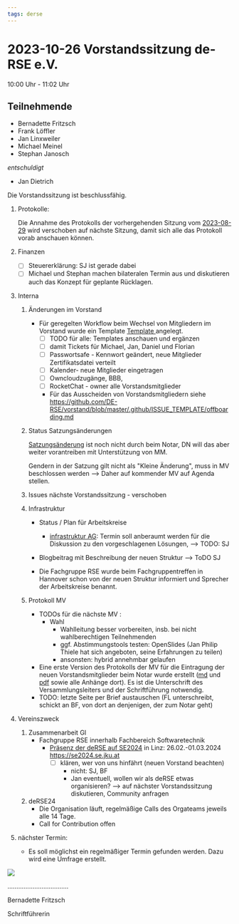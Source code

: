 ```yaml
---
tags: derse
---
```

# 2023-10-26 Vorstandssitzung de-RSE e.V.

10:00 Uhr - 11:02 Uhr

## Teilnehmende

- Bernadette Fritzsch
- Frank Löffler
- Jan Linxweiler
- Michael Meinel
- Stephan Janosch

*entschuldigt*

- Jan Dietrich

Die Vorstandssitzung ist beschlussfähig.

1. Protokolle:
   
    Die Annahme des Protokolls der vorhergehenden Sitzung vom [2023-08-29](https://github.com/DE-RSE/protokolle/blob/master/Vorstandssitzungen/Protokoll-Vorstand-deRSE-2023-08-29.md) wird verschoben auf nächste Sitzung, damit sich alle das Protokoll vorab anschauen können.
    
2. Finanzen 
    - [ ] Steuererklärung: SJ ist gerade dabei
    - [ ] Michael und Stephan machen bilateralen Termin aus und diskutieren auch das Konzept für geplante Rücklagen.
    
3. Interna
    1. Änderungen im Vorstand
        - Für geregelten Workflow beim Wechsel von Mitgliedern im Vorstand wurde ein Template [Template ](https://github.com/DE-RSE/vorstand/tree/master/.github/ISSUE_TEMPLATE) angelegt. 
            - [ ] TODO für alle: Templates anschauen und ergänzen
            - [ ] damit Tickets für Michael, Jan, Daniel und Florian
            - [ ] Passwortsafe - Kennwort geändert, neue Mitglieder Zertifikatsdatei verteilt
            - [ ] Kalender- neue Mitglieder eingetragen
            - [ ] Owncloudzugänge, BBB, 
            - [ ] RocketChat - owner alle Vorstandsmitglieder
            - Für das Ausscheiden von Vorstandsmitgliedern siehe https://github.com/DE-RSE/vorstand/blob/master/.github/ISSUE_TEMPLATE/offboarding.md
    
    2. Status Satzungsänderungen 
    
        [Satzungsänderung](https://github.com/DE-RSE/satzung) ist noch nicht durch beim Notar, DN will das aber weiter vorantreiben mit Unterstützung von MM. 
	
	    Gendern in der Satzung gilt nicht als "Kleine Änderung", muss in MV beschlossen werden --> Daher auf kommender MV auf Agenda stellen. 
	
    3. Issues nächste Vorstandssitzung - verschoben
    
	4. Infrastruktur
	    - Status / Plan für Arbeitskreise
	        - [infrastruktur AG](https://github.com/DE-RSE/projekte/issues/15): Termin soll anberaumt werden für die Diskussion zu den vorgeschlagenen Lösungen, --> TODO: SJ
	
	    - Blogbeitrag mit Beschreibung der neuen Struktur --> ToDO SJ
	    - Die Fachgruppe RSE wurde beim Fachgruppentreffen in Hannover schon von der neuen Struktur informiert und Sprecher der Arbeitskreise benannt.
    
    5. Protokoll MV
        - TODOs für die nächste MV :
            - Wahl
                - Wahlleitung besser vorbereiten, insb. bei nicht wahlberechtigen Teilnehmenden
        		- ggf. Abstimmungstools testen: OpenSlides (Jan Philip Thiele hat sich angeboten, seine Erfahrungen zu teilen)
        	    - ansonsten: hybrid annehmbar gelaufen
        - Eine erste Version des Protokolls der MV für die Eintragung der neuen Vorstandsmitglieder beim Notar wurde erstellt ([md](https://github.com/DE-RSE/protokolle/blob/master/Mitgliederversammlungen/MV-deRSE-2023-09-26.md) und [pdf](https://github.com/DE-RSE/protokolle/blob/master/Mitgliederversammlungen/MV-deRSE-2023-09-26.pdf) sowie alle Anhänge dort). Es ist die Unterschrift des Versammlungsleiters und der Schriftführung notwendig.
        - TODO: letzte Seite per Brief austauschen (FL unterschreibt, schickt an BF, von dort an denjenigen, der zum Notar geht)
    
4. Vereinszweck
    1. Zusammenarbeit GI
        - Fachgruppe RSE innerhalb Fachbereich Softwaretechnik
            - [Präsenz der deRSE auf SE2024](https://github.com/DE-RSE/projekte/issues/14) in Linz: 26.02.-01.03.2024 https://se2024.se.jku.at 
                - [ ] klären, wer von uns hinfährt (neuen Vorstand beachten)
                    - nicht: SJ, BF
                    - Jan eventuell, wollen wir als deRSE etwas organisieren? --> auf nächster Vorstandssitzung diskutieren, Community anfragen
    2. deRSE24
        - Die Organisation läuft, regelmäßige Calls des Orgateams jeweils alle 14 Tage.
        - Call for Contribution offen
    
5. nächster Termin: 
    - Es soll möglichst ein regelmäßiger Termin gefunden werden. Dazu wird eine Umfrage erstellt. 



![](spacer.jpg)

..................................

Bernadette Fritzsch

Schriftführerin

 